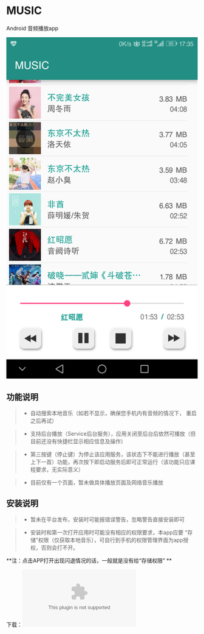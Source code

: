 MUSIC
===

Android 音频播放app

![运行截图](./show/music1.png)



功能说明
------
>* 自动搜索本地音乐（如若不显示，确保您手机内有音频的情况下， 重启之后再试）

>* 支持后台播放（Service后台服务），应用关闭至后台后依然可播放（但目前还没有快捷栏显示相应信息及操作）

>* 第三按键（停止键）为停止该应用服务，该状态下不能进行播放（甚至上下一首）功能，再次按下即启动服务后即可正常运行（该功能只应课程要求，无实际意义）

>* 目前仅有一个页面，暂未做具体播放页面及网络音乐播放



安装说明
------
>* 暂未在平台发布，安装时可能报错误警告，忽略警告直接安装即可

>* 安装时和第一次打开应用时可能没有相应的权限要求，本app应要 “存储”权限（仅获取本地音乐），可自行到手机的权限管理界面为app授权，否则会打不开。

**注：点击APP打开出现闪退情况的话，一般就是没有给“存储权限” **


下载：![enter description here](./show/MUSIC.apk "MUSIC")
